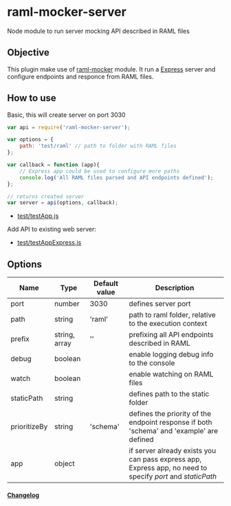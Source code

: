 # raml-mocker-server
Node module to run server mocking API described in RAML files



Objective
---
This plugin make use of [raml-mocker](https://github.com/RePoChO/raml-mocker) module. It run a [Express](http://expressjs.com/) server and configure endpoints and responce from RAML files.

How to use
---

Basic, this will create server on port 3030

```javascript
var api = require('raml-mocker-server');

var options = {
    path: 'test/raml' // path to folder with RAML files
};

var callback = function (app){
	// Express app could be used to configure more paths
    console.log('All RAML files parsed and API endpoints defined');
};

// returns created server
var server = api(options, callback);
```

* [test/testApp.js](test/testApp.js)

Add API to existing web server:

* [test/testAppExpress.js](test/testAppExpress.js)



Options
---

| Name         | Type          | Default value | Description                                                  |
| ------------ | ------------- | ------------- | -------------------------------------------------------------|
| port         | number        | 3030          | defines server port                                          |
| path         | string        | 'raml'        | path to raml folder, relative to the execution context       |
| prefix       | string, array | ''            | prefixing all API endpoints described in RAML                |
| debug        | boolean       |               | enable logging debug info to the console                     |
| watch        | boolean       |               | enable watching on RAML files                                |
| staticPath   | string        |               | defines path to the static folder                            |
| prioritizeBy | string        | 'schema'      | defines the priority of the endpoint response if both 'schema' and 'example' are defined |
| app          | object        |               | if server already exists you can pass express app, Express app, no need to specify *port* and *staticPath* |



#### [Changelog](CHANGELOG.md)

